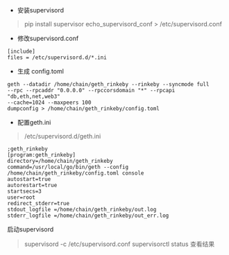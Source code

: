 
* 安装supervisord
> pip install supervisor
> echo_supervisord_conf > /etc/supervisord.conf

* 修改supervisord.conf
```
[include]
files = /etc/supervisord.d/*.ini
```

* 生成 config.toml
```
geth --datadir /home/chain/geth_rinkeby --rinkeby --syncmode full 
--rpc --rpcaddr "0.0.0.0" --rpccorsdomain "*" --rpcapi "db,eth,net,web3" 
--cache=1024 --maxpeers 100 
dumpconfig > /home/chain/geth_rinkeby/config.toml

```

* 配置geth.ini

> /etc/supervisord.d/geth.ini

```
;geth_rinkeby
[program:geth_rinkeby]
directory=/home/chain/geth_rinkeby
command=/usr/local/go/bin/geth --config /home/chain/geth_rinkeby/config.toml console
autostart=true
autorestart=true
startsecs=3
user=root
redirect_stderr=true
stdout_logfile =/home/chain/geth_rinkeby/out.log
stderr_logfile =/home/chain/geth_rinkeby/out_err.log
```
启动supervisord
> supervisord -c /etc/supervisord.conf
> supervisorctl status
查看结果


